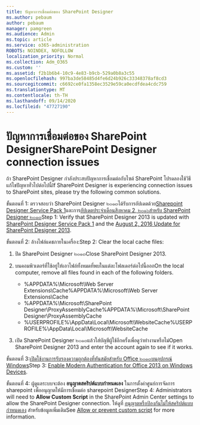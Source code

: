 ```yaml
---
title: ปัญหาการเชื่อมต่อของ SharePoint Designer
ms.author: pebaum
author: pebaum
manager: pamgreen
ms.audience: Admin
ms.topic: article
ms.service: o365-administration
ROBOTS: NOINDEX, NOFOLLOW
localization_priority: Normal
ms.collection: Adm_O365
ms.custom: ''
ms.assetid: f2b1b6b4-10c9-4e83-b9cb-529a0b8a3c55
ms.openlocfilehash: 997ba3de58485d4fe6d24b926c33348378af8cd3
ms.sourcegitcommit: c6692ce0fa1358ec3529e59ca0ecdfdea4cdc759
ms.translationtype: MT
ms.contentlocale: th-TH
ms.lasthandoff: 09/14/2020
ms.locfileid: "47727190"
---
```

# <a name="sharepoint-designer-connection-issues"></a><span data-ttu-id="7bc11-102">ปัญหาการเชื่อมต่อของ SharePoint Designer</span><span class="sxs-lookup"><span data-stu-id="7bc11-102">SharePoint Designer connection issues</span></span> 

<span data-ttu-id="7bc11-103">ถ้า SharePoint Designer กำลังประสบปัญหาการเชื่อมต่อกับไซต์ SharePoint โปรดลองใช้วิธีแก้ไขปัญหาทั่วไปต่อไปนี้</span><span class="sxs-lookup"><span data-stu-id="7bc11-103">If SharePoint Designer is experiencing connection issues to SharePoint sites, please try the following common solutions.</span></span>

<span data-ttu-id="7bc11-104">ขั้นตอนที่ 1: ตรวจสอบว่า SharePoint Designer ๒๐๑๓ได้รับการอัปเดตด้วย[Sharepoint Designer Service Pack 1](https://support.microsoft.com/help/2817441/description-of-microsoft-sharepoint-designer-2013-service-pack-1-sp1)และการ[อัปเดตประจำเดือนสิงหาคม 2, ๒๐๑๖สำหรับ SharePoint Designer ๒๐๑๓](https://support.microsoft.com/help/3114721/august-2-2016-update-for-sharepoint-designer-2013-kb3114721)</span><span class="sxs-lookup"><span data-stu-id="7bc11-104">Step 1: Verify that SharePoint Designer 2013 is updated with [SharePoint Designer Service Pack 1](https://support.microsoft.com/help/2817441/description-of-microsoft-sharepoint-designer-2013-service-pack-1-sp1) and the [August 2, 2016 Update for SharePoint Designer 2013](https://support.microsoft.com/help/3114721/august-2-2016-update-for-sharepoint-designer-2013-kb3114721).</span></span>



<span data-ttu-id="7bc11-105">ขั้นตอนที่ 2: ล้างไฟล์แคชภายในเครื่อง:</span><span class="sxs-lookup"><span data-stu-id="7bc11-105">Step 2: Clear the local cache files:</span></span>

1. <span data-ttu-id="7bc11-106">ปิด SharePoint Designer ๒๐๑๓</span><span class="sxs-lookup"><span data-stu-id="7bc11-106">Close SharePoint Designer 2013.</span></span>

2. <span data-ttu-id="7bc11-107">บนคอมพิวเตอร์ที่ใช้อยู่ให้เอาไฟล์ทั้งหมดที่พบในแต่ละโฟลเดอร์ต่อไปนี้ออก</span><span class="sxs-lookup"><span data-stu-id="7bc11-107">On the local computer, remove all files found in each of the following folders.</span></span>

    - <span data-ttu-id="7bc11-108">%APPDATA%\Microsoft\Web Server Extensions\Cache</span><span class="sxs-lookup"><span data-stu-id="7bc11-108">%APPDATA%\Microsoft\Web Server Extensions\Cache</span></span>
    - <span data-ttu-id="7bc11-109">%APPDATA%\Microsoft\SharePoint Designer\ProxyAssemblyCache</span><span class="sxs-lookup"><span data-stu-id="7bc11-109">%APPDATA%\Microsoft\SharePoint Designer\ProxyAssemblyCache</span></span>
    - <span data-ttu-id="7bc11-110">%USERPROFILE%\AppData\Local\Microsoft\WebsiteCache</span><span class="sxs-lookup"><span data-stu-id="7bc11-110">%USERPROFILE%\AppData\Local\Microsoft\WebsiteCache</span></span>

3. <span data-ttu-id="7bc11-111">เปิด SharePoint Designer ๒๐๑๓แล้วใส่บัญชีผู้ใช้อีกครั้งเพื่อดูว่าทำงานหรือไม่</span><span class="sxs-lookup"><span data-stu-id="7bc11-111">Open SharePoint Designer 2013 and enter the account again to see if it works.</span></span>

<span data-ttu-id="7bc11-112">ขั้นตอนที่ 3:[เปิดใช้งานการรับรองความถูกต้องที่ทันสมัยสำหรับ Office ๒๐๑๓บนอุปกรณ์ Windows](https://docs.microsoft.com/microsoft-365/admin/security-and-compliance/enable-modern-authentication)</span><span class="sxs-lookup"><span data-stu-id="7bc11-112">Step 3: [Enable Modern Authentication for Office 2013 on Windows Devices](https://docs.microsoft.com/microsoft-365/admin/security-and-compliance/enable-modern-authentication).</span></span>

<span data-ttu-id="7bc11-113">ขั้นตอนที่ 4: ผู้ดูแลระบบจะต้อง **อนุญาตสคริปต์แบบกำหนดเอง** ในการตั้งค่าศูนย์การจัดการ sharepoint เพื่ออนุญาตให้มีการเชื่อมต่อ sharepoint Designer</span><span class="sxs-lookup"><span data-stu-id="7bc11-113">Step 4: Administrators will need to **Allow Custom Script** in the SharePoint Admin Center settings to allow the SharePoint Designer connection.</span></span> <span data-ttu-id="7bc11-114">ให้ดูที่ [อนุญาตหรือป้องกันไม่ให้สคริปต์แบบกำหนดเอง](https://docs.microsoft.com/sharepoint/allow-or-prevent-custom-script) สำหรับข้อมูลเพิ่มเติม</span><span class="sxs-lookup"><span data-stu-id="7bc11-114">See [Allow or prevent custom script](https://docs.microsoft.com/sharepoint/allow-or-prevent-custom-script) for more information.</span></span>


